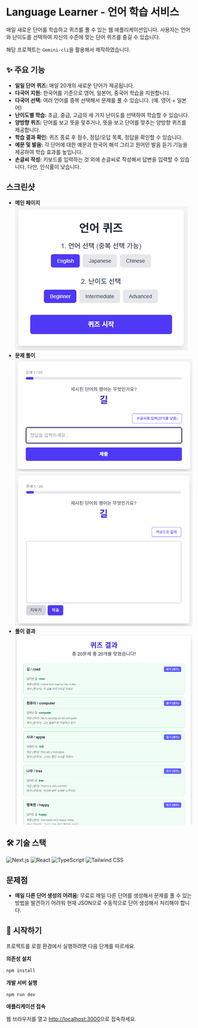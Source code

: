 # Language Learner - 언어 학습 서비스

매일 새로운 단어를 학습하고 퀴즈를 풀 수 있는 웹 애플리케이션입니다. 사용자는 언어와 난이도를 선택하여 자신의 수준에 맞는 단어 퀴즈를 즐길 수 있습니다.   

해당 프로젝트는 `Gemini-cli`을 활용해서 제작하였습니다.

## ✨ 주요 기능

- **일일 단어 퀴즈:** 매일 20개의 새로운 단어가 제공됩니다.
- **다국어 지원:** 한국어를 기준으로 영어, 일본어, 중국어 학습을 지원합니다.
- **다국어 선택:** 여러 언어를 중복 선택해서 문제를 풀 수 있습니다. (예. 영어 + 일본어)
- **난이도별 학습:** 초급, 중급, 고급의 세 가지 난이도를 선택하여 학습할 수 있습니다.
- **양방향 퀴즈:** 단어를 보고 뜻을 맞추거나, 뜻을 보고 단어를 맞추는 양방향 퀴즈를 제공합니다.
- **학습 결과 확인:** 퀴즈 종료 후 점수, 정답/오답 목록, 정답을 확인할 수 있습니다.
- **예문 및 발음:** 각 단어에 대한 예문과 한국어 해석 그리고 원어민 발음 듣기 기능을 제공하여 학습 효과를 높입니다.
- **손글씨 작성:** 키보드를 입력하는 것 외에 손글씨로 작성해서 답변을 입력할 수 있습니다. 다만, 인식률이 낮습니다.

## 스크린샷
- **메인 페이지**
![Main](image.png)
- **문제 풀이**
![Quiz](image-1.png)
![Writing-Quiz](image-2.png)
- **풀이 결과**
![Result](image-3.png)

## 🛠️ 기술 스택

<p>
  <img src="https://img.shields.io/badge/Next.js-000000?style=for-the-badge&logo=nextdotjs&logoColor=white" alt="Next.js"/>
  <img src="https://img.shields.io/badge/React-20232A?style=for-the-badge&logo=react&logoColor=61DAFB" alt="React"/>
  <img src="https://img.shields.io/badge/TypeScript-007ACC?style=for-the-badge&logo=typescript&logoColor=white" alt="TypeScript"/>
  <img src="https://img.shields.io/badge/Tailwind_CSS-38B2AC?style=for-the-badge&logo=tailwind-css&logoColor=white" alt="Tailwind CSS"/>
</p>

## 문제점
- **매일 다른 단어 생성의 어려움:** 무료로 매일 다른 단어를 생성해서 문제를 풀 수 있는 방법을 발견하기 어려워 현재 JSON으로 수동적으로 단어 생성해서 처리해야 합니다.

## 🚀 시작하기

프로젝트를 로컬 환경에서 실행하려면 다음 단계를 따르세요.

**의존성 설치**
```bash
npm install
```

**개발 서버 실행**
```bash
npm run dev
```

**애플리케이션 접속**

웹 브라우저를 열고 [http://localhost:3000](http://localhost:3000)으로 접속하세요.
